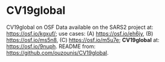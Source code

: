 # CV19global
CV19global on OSF
Data available on the SARS2 project at: https://osf.io/kgxuf/; use cases: (A) https://osf.io/eh6jy, (B) https://osf.io/ms5n8, (C) https://osf.io/m5u7e; **CV19global** at: https://osf.io/9nuph.
README from: https://github.com/ouzounis/CV19global.
